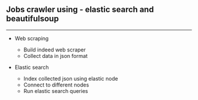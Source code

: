 ## Jobs crawler using - elastic search and beautifulsoup
---

- Web scraping
	- Build indeed web scraper
	- Collect data in json format

- Elastic search
	- Index collected json using elastic node
	- Connect to different nodes
	- Run elastic search queries  